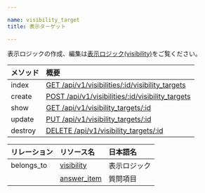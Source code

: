 ```yaml
---

name: visibility_target
title: 表示ターゲット

---
```


表示ロジックの作成、編集は[表示ロジック(visibility)](#visibility)をご覧ください。

|メソッド|概要|
|:---|:---|
|index|[GET /api/v1/visibilities/:id/visibility_targets](#visibility_target_index)|
|create|[POST /api/v1/visibilities/:id/visibility_targets](#visibility_target_create)|
|show|[GET /api/v1/visibility_targets/:id](#visibility_target_show)|
|update|[PUT /api/v1/visibility_targets/:id](#visibility_target_update)|
|destroy|[DELETE /api/v1/visibility_targets/:id](#visibility_target_delete)|

|リレーション|リソース名|日本語名|
|:---|:---|:---|
|belongs_to|[visibility](#visibility)|表示ロジック|
||[answer_item](#answer_item)|質問項目|
